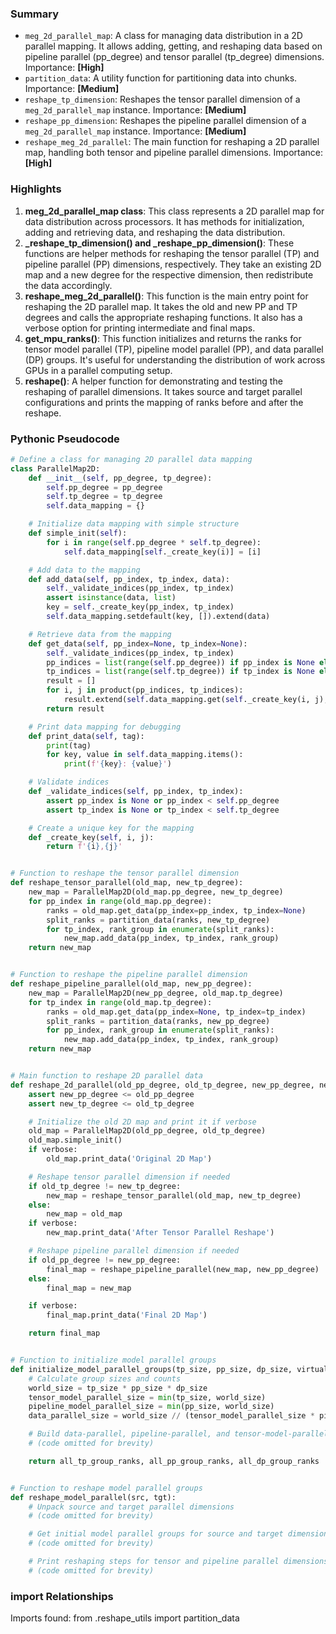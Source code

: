 

### Summary



* `meg_2d_parallel_map`: A class for managing data distribution in a 2D parallel mapping. It allows adding, getting, and reshaping data based on pipeline parallel (pp_degree) and tensor parallel (tp_degree) dimensions. Importance: **[High]**
* `partition_data`: A utility function for partitioning data into chunks. Importance: **[Medium]**
* `reshape_tp_dimension`: Reshapes the tensor parallel dimension of a `meg_2d_parallel_map` instance. Importance: **[Medium]**
* `reshape_pp_dimension`: Reshapes the pipeline parallel dimension of a `meg_2d_parallel_map` instance. Importance: **[Medium]**
* `reshape_meg_2d_parallel`: The main function for reshaping a 2D parallel map, handling both tensor and pipeline parallel dimensions. Importance: **[High]**

### Highlights



1. **meg_2d_parallel_map class**: This class represents a 2D parallel map for data distribution across processors. It has methods for initialization, adding and retrieving data, and reshaping the data distribution.
2. **_reshape_tp_dimension() and _reshape_pp_dimension()**: These functions are helper methods for reshaping the tensor parallel (TP) and pipeline parallel (PP) dimensions, respectively. They take an existing 2D map and a new degree for the respective dimension, then redistribute the data accordingly.
3. **reshape_meg_2d_parallel()**: This function is the main entry point for reshaping the 2D parallel map. It takes the old and new PP and TP degrees and calls the appropriate reshaping functions. It also has a verbose option for printing intermediate and final maps.
4. **get_mpu_ranks()**: This function initializes and returns the ranks for tensor model parallel (TP), pipeline model parallel (PP), and data parallel (DP) groups. It's useful for understanding the distribution of work across GPUs in a parallel computing setup.
5. **reshape()**: A helper function for demonstrating and testing the reshaping of parallel dimensions. It takes source and target parallel configurations and prints the mapping of ranks before and after the reshape.

### Pythonic Pseudocode

```python
# Define a class for managing 2D parallel data mapping
class ParallelMap2D:
    def __init__(self, pp_degree, tp_degree):
        self.pp_degree = pp_degree
        self.tp_degree = tp_degree
        self.data_mapping = {}

    # Initialize data mapping with simple structure
    def simple_init(self):
        for i in range(self.pp_degree * self.tp_degree):
            self.data_mapping[self._create_key(i)] = [i]

    # Add data to the mapping
    def add_data(self, pp_index, tp_index, data):
        self._validate_indices(pp_index, tp_index)
        assert isinstance(data, list)
        key = self._create_key(pp_index, tp_index)
        self.data_mapping.setdefault(key, []).extend(data)

    # Retrieve data from the mapping
    def get_data(self, pp_index=None, tp_index=None):
        self._validate_indices(pp_index, tp_index)
        pp_indices = list(range(self.pp_degree)) if pp_index is None else [pp_index]
        tp_indices = list(range(self.tp_degree)) if tp_index is None else [tp_index]
        result = []
        for i, j in product(pp_indices, tp_indices):
            result.extend(self.data_mapping.get(self._create_key(i, j), []))
        return result

    # Print data mapping for debugging
    def print_data(self, tag):
        print(tag)
        for key, value in self.data_mapping.items():
            print(f'{key}: {value}')

    # Validate indices
    def _validate_indices(self, pp_index, tp_index):
        assert pp_index is None or pp_index < self.pp_degree
        assert tp_index is None or tp_index < self.tp_degree

    # Create a unique key for the mapping
    def _create_key(self, i, j):
        return f'{i},{j}'


# Function to reshape the tensor parallel dimension
def reshape_tensor_parallel(old_map, new_tp_degree):
    new_map = ParallelMap2D(old_map.pp_degree, new_tp_degree)
    for pp_index in range(old_map.pp_degree):
        ranks = old_map.get_data(pp_index=pp_index, tp_index=None)
        split_ranks = partition_data(ranks, new_tp_degree)
        for tp_index, rank_group in enumerate(split_ranks):
            new_map.add_data(pp_index, tp_index, rank_group)
    return new_map


# Function to reshape the pipeline parallel dimension
def reshape_pipeline_parallel(old_map, new_pp_degree):
    new_map = ParallelMap2D(new_pp_degree, old_map.tp_degree)
    for tp_index in range(old_map.tp_degree):
        ranks = old_map.get_data(pp_index=None, tp_index=tp_index)
        split_ranks = partition_data(ranks, new_pp_degree)
        for pp_index, rank_group in enumerate(split_ranks):
            new_map.add_data(pp_index, tp_index, rank_group)
    return new_map


# Main function to reshape 2D parallel data
def reshape_2d_parallel(old_pp_degree, old_tp_degree, new_pp_degree, new_tp_degree, verbose=False):
    assert new_pp_degree <= old_pp_degree
    assert new_tp_degree <= old_tp_degree

    # Initialize the old 2D map and print it if verbose
    old_map = ParallelMap2D(old_pp_degree, old_tp_degree)
    old_map.simple_init()
    if verbose:
        old_map.print_data('Original 2D Map')

    # Reshape tensor parallel dimension if needed
    if old_tp_degree != new_tp_degree:
        new_map = reshape_tensor_parallel(old_map, new_tp_degree)
    else:
        new_map = old_map
    if verbose:
        new_map.print_data('After Tensor Parallel Reshape')

    # Reshape pipeline parallel dimension if needed
    if old_pp_degree != new_pp_degree:
        final_map = reshape_pipeline_parallel(new_map, new_pp_degree)
    else:
        final_map = new_map

    if verbose:
        final_map.print_data('Final 2D Map')

    return final_map


# Function to initialize model parallel groups
def initialize_model_parallel_groups(tp_size, pp_size, dp_size, virtual_pp_size=None):
    # Calculate group sizes and counts
    world_size = tp_size * pp_size * dp_size
    tensor_model_parallel_size = min(tp_size, world_size)
    pipeline_model_parallel_size = min(pp_size, world_size)
    data_parallel_size = world_size // (tensor_model_parallel_size * pipeline_model_parallel_size)

    # Build data-parallel, pipeline-parallel, and tensor-model-parallel groups
    # (code omitted for brevity)

    return all_tp_group_ranks, all_pp_group_ranks, all_dp_group_ranks


# Function to reshape model parallel groups
def reshape_model_parallel(src, tgt):
    # Unpack source and target parallel dimensions
    # (code omitted for brevity)

    # Get initial model parallel groups for source and target dimensions
    # (code omitted for brevity)

    # Print reshaping steps for tensor and pipeline parallel dimensions
    # (code omitted for brevity)
```


### import Relationships

Imports found:
from .reshape_utils import partition_data